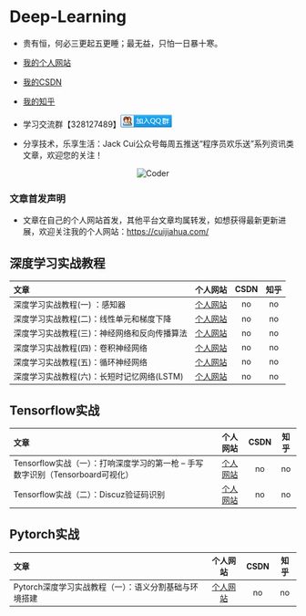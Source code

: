 # Deep-Learning

* 贵有恒，何必三更起五更睡；最无益，只怕一日暴十寒。<br>

* [我的个人网站](https://cuijiahua.com/ "个人网站")<br>

* [我的CSDN](http://blog.csdn.net/c406495762 "CSDN")<br>

* [我的知乎](https://www.zhihu.com/people/Jack--Cui/activities "知乎")<br>

* 学习交流群【328127489】<a target="_blank" href="//shang.qq.com/wpa/qunwpa?idkey=e70f3fcff3761450fda9b43eadc1910dac308a962ef9e3e87941cd2c681c4bb4"><img border="0" src="https://github.com/Jack-Cherish/Pictures/blob/master/qqgroup.png" alt="Coder" title="Coder"></a><br>

* 分享技术，乐享生活：Jack Cui公众号每周五推送“程序员欢乐送”系列资讯类文章，欢迎您的关注！
<div align="center"><img border="0" src="https://ww2.sinaimg.cn/large/0072Lfvtly1fxuhd2t2jqj309k09kglk.jpg" alt="Coder" title="gongzhonghao" with="200" height="200"></div>

### 文章首发声明

* 文章在自己的个人网站首发，其他平台文章均属转发，如想获得最新更新进展，欢迎关注我的个人网站：https://cuijiahua.com/

## 深度学习实战教程
|   文章   |  个人网站  |    CSDN    |    知乎    |
| :------  | :--------: | :--------: | :--------: |
| 深度学习实战教程(一) ：感知器 | [个人网站](https://cuijiahua.com/blog/2018/10/dl-7.html "深度学习实战教程(一)") | no | no |
| 深度学习实战教程(二)：线性单元和梯度下降 | [个人网站](https://cuijiahua.com/blog/2018/11/dl-8.html "深度学习实战教程(二)") | no | no |
| 深度学习实战教程(三)：神经网络和反向传播算法 | [个人网站](https://cuijiahua.com/blog/2018/11/dl-9.html "深度学习实战教程(三)") | no | no |
| 深度学习实战教程(四)：卷积神经网络 | [个人网站](https://cuijiahua.com/blog/2018/12/dl-10.html "深度学习实战教程(四)") | no | no |
| 深度学习实战教程(五)：循环神经网络 | [个人网站](https://cuijiahua.com/blog/2018/12/dl-11.html "深度学习实战教程(五)") | no | no |
| 深度学习实战教程(六)：长短时记忆网络(LSTM) | [个人网站](https://cuijiahua.com/blog/2019/01/dl-12.html "深度学习实战教程(六)") | no | no |

## Tensorflow实战

|   文章   |  个人网站  |    CSDN    |    知乎    |
| :------  | :--------: | :--------: | :--------: |
| Tensorflow实战（一）：打响深度学习的第一枪 – 手写数字识别（Tensorboard可视化） | [个人网站](http://cuijiahua.com/blog/2018/01/dl_4.html "手写数字识别") | no | no |
| Tensorflow实战（二）：Discuz验证码识别 | [个人网站](http://cuijiahua.com/blog/2018/01/dl_5.html "Discuz验证码识别") | no | no |

## Pytorch实战
|   文章   |  个人网站  |    CSDN    |    知乎    |
| :------  | :--------: | :--------: | :--------: |
| Pytorch深度学习实战教程（一）：语义分割基础与环境搭建 | [个人网站](https://cuijiahua.com/blog/2019/11/dl-14.html "Pytorch深度学习实战教程（一）：语义分割基础与环境搭建") | no | no |